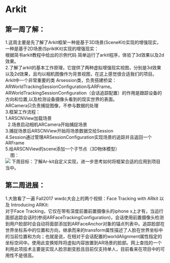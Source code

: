 # Arkit
## 第一周了解：
1.这周主要是先了解了Arkit框架一种是基于3D场景(SceneKit)实现的增强现实，一种是基于2D场景(SpriktKit)实现的增强现实：<br>
根据简书arkit教程中给出的示例代码 简单运行了arkit程序，体验了3d效果以及2d效果。<br>
2.了解了arkit的基本工作原理，它提供了两种虚拟增强现实视图，分别是3d效果以及2d效果，且均以相机图像作为背景视图，在这上感觉很合适我们的项目。<br>
Arkit中一个非常重要的类 Arsession类，负责搭建桥梁：ARWorldTrackingSessionConfiguration与ARFrame。<br>
ARWorldTrackingSessionConfiguration（会话追踪配置）的作用是跟踪设备的方向和位置,以及检测设备摄像头看到的现实世界的表面。<br>
ARCamera只负责捕捉图像，不参与数据的处理<br>
3.框架工作流程：<br>
           1.ARSCNView加载场景 <br>
           2.场景启动相机ARCamera开始捕捉场景 <br>
           3.捕捉场景后ARSCNView开始将场景数据交给Session <br>
           4.Session通过管理ARSessionConfiguration实现场景的追踪并且返回一个ARFrame <br>
           5.给ARSCNView的scene添加一个子节点（3D物体模型）<br>
            图：<br>
              ![](https://upload-images.jianshu.io/upload_images/6271687-5b2cea6f7131d32e.png?imageMogr2/auto-orient/) 
        下周目标：了解Ar-kit自定义实现，进一步思考如何将框架合适的应用到项目当中。

## 第二周进展：
1.大致看了一遍 Fall2017 wwdc大会上的两个视频：Face Tracking with ARkit 以及 Introducing ARKit:<br>
对于Face Tracking，它仅在带有深度前置前置摄像头的iphone x上才有，当运行面部追踪会话时(参阅ARFaceTrackingConfiguration)，会话使用前置摄像头检测到用户脸部时会自动将面部添加到ARFaceAnchor对象的锚点列表中。追踪脸部在世界坐标系中的位置和方向，继承而来的transform属性描述了人脸在世界坐标中的当前位置和方向；也就是说，在相对于会话配置的worldAlignment属性指定的坐标空间中。使用此变换矩阵将虚拟内容放置到AR场景的脸部。网上查找的一个利用此项技术主要是实现人脸京剧变脸且目前仅支持单人，目前看来在项目中的可用性不是很高。


